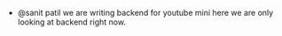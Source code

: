 - @sanit patil 
we are writing backend for youtube mini 
here we are only looking at backend right now.


